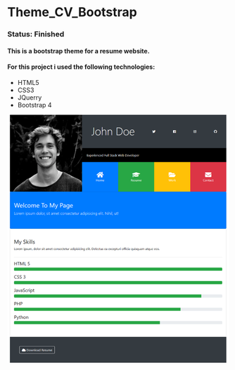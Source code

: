 # Theme_CV_Bootstrap
### Status: Finished
#### This is a bootstrap theme for a resume website.
#### For this project i used the following technologies:
* HTML5
* CSS3
* JQuerry
* Bootstrap 4

![Project Preview](https://raw.githubusercontent.com/Andrei1694/Theme_CV_Bootstrap/master/git-img.png)
